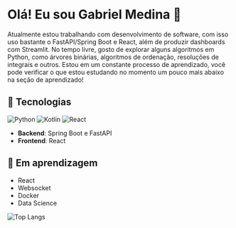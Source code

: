 # Olá! Eu sou Gabriel Medina 👋

Atualmente estou trabalhando com desenvolvimento de software, com isso uso bastante o FastAPI/Spring Boot e React, além de produzir dashboards com Streamlit. No tempo livre, gosto de explorar alguns algoritmos em Python, como árvores binárias, algoritmos de ordenação, resoluções de integrais e outros. Estou em um constante processo de aprendizado, você pode verificar o que estou estudando no momento um pouco mais abaixo na seção de aprendizado!

## 🚀 Tecnologias
![Python](https://img.shields.io/badge/Python-3776AB?style=flat&logo=python&logoColor=white)
![Kotlin](https://img.shields.io/badge/Kotlin-7F52FF?style=flat&logo=kotlin&logoColor=white)
![React](https://img.shields.io/badge/React-61DAFB?style=flat&logo=react&logoColor=black)
- **Backend**: Spring Boot e FastAPI
- **Frontend**: React

## 🌱 Em aprendizagem
- React
- Websocket
- Docker
- Data Science

![Top Langs](https://github-readme-stats.vercel.app/api/top-langs/?username=GabrielSMedina&layout=compact&theme=radical)




